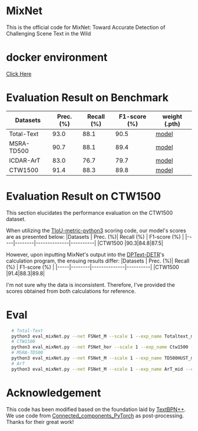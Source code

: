 # MixNet
This is the official code for MixNet: Toward Accurate Detection of Challenging Scene Text in the Wild

# docker environment
[Click Here](<https://drive.google.com/file/d/1qd7M6Zh3l0XEHAFugK_WAPMbcNe5iPMY/view?usp=sharing>)
# Evaluation Result on Benchmark 
|Datasets | Prec. (%)| Recall (%) | F1-score (%) | weight (.pth)
|-----|--------|--------------|----------|-------------------|
|Total-Text|93.0|88.1|90.5|[model](<https://drive.google.com/file/d/1t2LDzXsIBDIS3DAPcR5hpuOAzcN_sznB/view?usp=sharing>)|
|MSRA-TD500|90.7|88.1|89.4|[model](<https://drive.google.com/file/d/1xba77OIDASXJYEUWDfgIPWXNG34rHN-S/view?usp=sharing>)|
|ICDAR-ArT|83.0|76.7|79.7|[model](<https://drive.google.com/file/d/17SOTd34cLBmZCtQDrtlfBjxhbQgkA5GS/view?usp=sharing>)|
|CTW1500  |91.4|88.3|89.8|[model](<https://drive.google.com/file/d/1QTlAYQuCBQKM-0CcXNkDKj2vJ2Hn3MZH/view?usp=sharing>)|

# Evaluation Result on CTW1500
This section elucidates the performance evaluation on the CTW1500 dataset. 

When utilizing the [TIoU-metric-python3](<https://github.com/PkuDavidGuan/TIoU-metric-python3>) scoring code, our model's scores are as presented below:
|Datasets | Prec. (%)| Recall (%) | F1-score (%) |
|-----|--------|--------------|----------|
|CTW1500  |90.3|84.8|87.5|

However, upon inputting MixNet's output into the [DPText-DETR](<https://github.com/ymy-k/DPText-DETR>)'s calculation program, the ensuing results differ:
|Datasets | Prec. (%)| Recall (%) | F1-score (%) |
|-----|--------|--------------|----------|
|CTW1500  |91.4|88.3|89.8|

I'm not sure why the data is inconsistent. Therefore, I've provided the scores obtained from both calculations for reference.

# Eval
```bash
  # Total-Text
  python3 eval_mixNet.py --net FSNet_M --scale 1 --exp_name Totaltext_mid --checkepoch 622 --test_size 640 1024 --dis_threshold 0.3 --cls_threshold 0.85 --mid True
  # CTW1500
  python3 eval_mixNet.py --net FSNet_hor --scale 1 --exp_name Ctw1500 --checkepoch 925 --test_size 640 1024 --dis_threshold 0.3 --cls_threshold 0.85
  # MSRA-TD500
  python3 eval_mixNet.py --net FSNet_M --scale 1 --exp_name TD500HUST_mid --checkepoch 284 --test_size 640 1024 --dis_threshold 0.3 --cls_threshold 0.85 --mid True
  # ArT
  python3 eval_mixNet.py --net FSNet_M --scale 1 --exp_name ArT_mid --checkepoch 160 --test_size 960 2880 --dis_threshold 0.4 --cls_threshold 0.8 --mid True
```
# Acknowledgement
This code has been modified based on the foundation laid by [TextBPN++](<https://github.com/GXYM/TextBPN-Plus-Plus>). <br>
We use code from [Connected_components_PyTorch](<https://github.com/zsef123/Connected_components_PyTorch>) as post-processing. <br> 
Thanks for their great work! <br>
